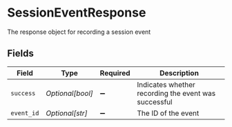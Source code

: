 # SessionEventResponse

The response object for recording a session event


## Fields

| Field                                                | Type                                                 | Required                                             | Description                                          |
| ---------------------------------------------------- | ---------------------------------------------------- | ---------------------------------------------------- | ---------------------------------------------------- |
| `success`                                            | *Optional[bool]*                                     | :heavy_minus_sign:                                   | Indicates whether recording the event was successful |
| `event_id`                                           | *Optional[str]*                                      | :heavy_minus_sign:                                   | The ID of the event                                  |
